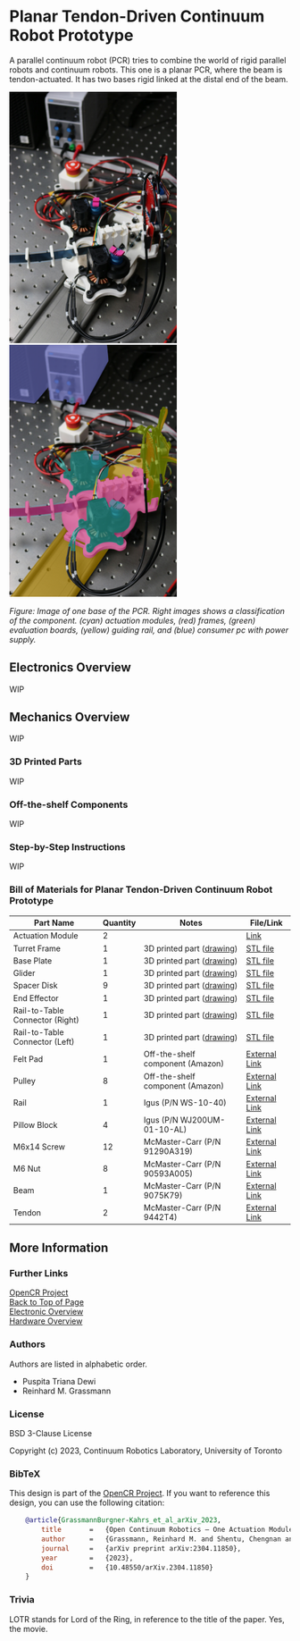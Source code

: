 # Planar Tendon-Driven Continuum Robot Prototype

A parallel continuum robot (PCR) tries to combine the world of rigid parallel robots and continuum robots.
This one is a planar PCR, where the beam is tendon-actuated.
It has two bases rigid linked at the distal end of the beam.

<p float="left">
<img src="images/LOTR_PCR.png" alt="catchy overview" width="300"/>
<img src="images/Classification_PCR.png" alt="classification overview" width="300"/>
</p>

*Figure: Image of one base of the PCR. Right images shows a classification of the component. (cyan) actuation modules, (red) frames, (green) evaluation boards, (yellow) guiding rail, and (blue) consumer pc with power supply.*


## Electronics Overview

WIP


## Mechanics Overview

WIP

### 3D Printed Parts

WIP


### Off-the-shelf Components

WIP


### Step-by-Step Instructions

WIP

### Bill of Materials for Planar Tendon-Driven Continuum Robot Prototype 


| Part Name                       | Quantity | Notes                                                                        | File/Link                                                                                                                                                                                                                    |  
|---------------------------------|----------|------------------------------------------------------------------------------|------------------------------------------------------------------------------------------------------------------------------------------------------------------------------------------------------------------------------|   
| Actuation Module                | 2        |                                                                              | [Link](https://github.com/ContinuumRoboticsLab/OpenCR-Hardware/tree/main/mechanics/actuation_module)                                                                                                                         |
| Turret Frame                    | 1        | 3D printed part ([drawing](drawings/Frame_turret_drawing.pdf))               | [STL file](stl_files/frame_turret.stl)                                                                                                                                                                                       |
| Base Plate                      | 1        | 3D printed part ([drawing](drawings/Frame_base_plate_drawing.pdf))           | [STL file](stl_files/frame_base_plate.stl)                                                                                                                                                                                   |
| Glider                          | 1        | 3D printed part ([drawing](drawings/EE_glider_small_drawing.pdf))            | [STL file](stl_files/EE_glider_small.stl)                                                                                                                                                                                    |
| Spacer Disk                     | 9        | 3D printed part ([drawing](drawings/Spacer_Disk_drawing.pdf))                | [STL file](stl_files/spacer_disk.stl)                                                                                                                                                                                        |
| End Effector                    | 1        | 3D printed part ([drawing](drawings/EE_middle_drawing.pdf))                  | [STL file](stl_files/EE_middle.stl)                                                                                                                                                                                          |
| Rail-to-Table Connector (Right) | 1        | 3D printed part ([drawing](drawings/rail2table_connector_right_drawing.pdf)) | [STL file](stl_files/rail2table_connector_right.stl)                                                                                                                                                                         |
| Rail-to-Table Connector (Left)  | 1        | 3D printed part ([drawing](drawings/Rail2table_connector_left_drawing.pdf))  | [STL file](stl_files/rail2table_connector_left.stl)                                                                                                                                                                          |
| Felt Pad                        | 1        | Off-the-shelf component (Amazon)                                             | [External Link](https://www.amazon.ca/Scotch-SP828-NA-Round-Furniture-Brown/dp/B01MTMXCGC/ref=sr_1_4?crid=2CS0CEP2WS7PA&keywords=felt%2Bpads%2B3%22&qid=1685066557&s=hi&sprefix=felt%2Bpads%2B3%2B%2Ctools%2C89&sr=1-4&th=1) |
| Pulley                          | 8        | Off-the-shelf component (Amazon)                                             | [External Link](https://www.amazon.ca/V623ZZ-Groove-Bearing-Carbon-3x12x4mm/dp/B07CV8CW1F)                                                                                                                                   |
| Rail                            | 1        | Igus (P/N WS-10-40)                                                          | [External Link](https://www.igus.eu/product/732?artNr=WS-10-40)                                                                                                                                                              |
| Pillow Block                    | 4        | Igus (P/N WJ200UM-01-10-AL)                                                  | [External Link](https://https://www.igus.ca/product/1165?artNr=WJ200UM-01-10-AL)                                                                                                                                             |
| M6x14 Screw                     | 12       | McMaster-Carr (P/N 91290A319)                                                | [External Link](https://www.mcmaster.com/91290A319/)                                                                                                                                                                         |
| M6 Nut                          | 8        | McMaster-Carr (P/N 90593A005)                                                | [External Link](https://www.mcmaster.com/90593A005/)                                                                                                                                                                         |
| Beam                            | 1        | McMaster-Carr (P/N 9075K79)                                                  | [External Link](https://www.mcmaster.com/9075K79/)                                                                                                                                                                           |
| Tendon                          | 2        | McMaster-Carr (P/N 9442T4)                                                   | [External Link](https://www.mcmaster.com/9442T4/)                                                                                                                                                                            |



## More Information

### Further Links

[OpenCR Project](http://opencontinuumrobotics.ca)
<br/>
[Back to Top of Page](README.md)
<br/>
[Electronic Overview](electronics/README.md)
<br/>
[Hardware Overview](mechanics/README.md)

### Authors

Authors are listed in alphabetic order.

- Puspita Triana Dewi
- Reinhard M. Grassmann


### License

BSD 3-Clause License

Copyright (c) 2023, Continuum Robotics Laboratory, University of Toronto


### BibTeX

This design is part of the [OpenCR Project](http://www.opencontinuumrobotics.ca/).
If you want to reference this design, you can use the following citation:

```bibtex
    @article{GrassmannBurgner-Kahrs_et_al_arXiv_2023,
        title       =   {Open Continuum Robotics – One Actuation Module to Create them All},
        author      =   {Grassmann, Reinhard M. and Shentu, Chengnan and Hamoda, Taqi and Triana Dewi, Puspita and Burgner-Kahrs, Jessica},
        journal     =   {arXiv preprint arXiv:2304.11850},
        year        =   {2023},
        doi         =   {10.48550/arXiv.2304.11850}
    }
```

### Trivia

LOTR stands for Lord of the Ring, in reference to the title of the paper. Yes, the movie.
